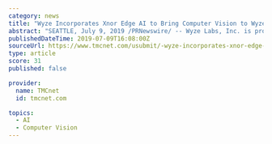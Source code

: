 ```yaml
---
category: news
title: "Wyze Incorporates Xnor Edge AI to Bring Computer Vision to Wyze's Smart Home Array For Free"
abstract: "SEATTLE, July 9, 2019 /PRNewswire/ -- Wyze Labs, Inc. is proud to announce its partnership with Xnor.ai, which will bring together Xnor's ultra-efficient and low-power AI computer vision capabilities to Wyze's line of affordable, capable smart home ..."
publishedDateTime: 2019-07-09T16:08:00Z
sourceUrl: https://www.tmcnet.com/usubmit/-wyze-incorporates-xnor-edge-ai-bring-computer-vision-/2019/07/09/8983694.htm
type: article
score: 31
published: false

provider:
  name: TMCnet
  id: tmcnet.com

topics:
  - AI
  - Computer Vision
---
```

